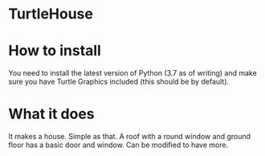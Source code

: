 # TurtleHouse
# How to install
You need to install the latest version of Python (3.7 as of writing) and make sure you have Turtle Graphics included (this should be by default).
# What it does
It makes a house. Simple as that. A roof with a round window and ground floor has a basic door and window. Can be modified to have more.
